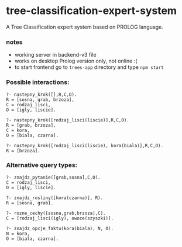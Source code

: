 # tree-classification-expert-system



A Tree Classification expert system based on PROLOG language.

### notes
- working server in backend-v3 file
- works on desktop Prolog version only, not online :(
- to start frontend go to ```trees-app``` directory and type ```npm start```

### Possible interactions:
```
?- nastepny_krok([],R,C,O).
R = [sosna, grab, brzoza],
C = rodzaj_lisci,
O = [igly, liscie].

?- nastepny_krok([rodzaj_lisci(liscie)],R,C,O).
R = [grab, brzoza],
C = kora,
O = [biala, czarna].

?- nastepny_krok([rodzaj_lisci(liscie), kora(biala)],R,C,O).
R = [brzoza].
```
### Alternative query types:
```
?- znajdz_pytanie([grab,sosna],C,O).
C = rodzaj_lisci,
O = [igly, liscie].

?- znajdz_rosliny([kora(czarna)], R).
R = [sosna, grab].

?- rozne_cechy([sosna,grab,brzoza],C).
C = [rodzaj_lisci(igly), owoce(szyszki)].

?- znajdz_opcje_faktu(kora(biala), N, O).
N = kora,
O = [biala, czarna].
```
